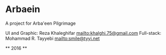 # Arbaein

A project for Arba'een Pilgrimage

UI and Graphic: Reza Khaleghifar <mailto:khalghi.75@gmail.com>
Full-stack: Mohammad R. Tayyebi <mailto:smile@tyyi.net>

** 2016 **
